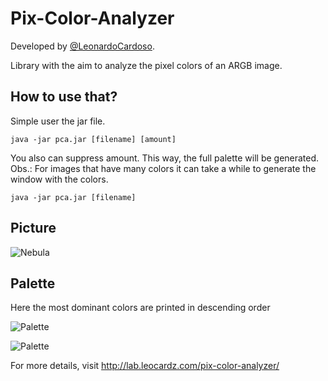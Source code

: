 Pix-Color-Analyzer
==================

Developed by <a href='https://github.com/LeonardoCardoso' target='_blank'>@LeonardoCardoso</a>. 

Library with the aim to analyze the pixel colors of an ARGB image.

## How to use that?

Simple user the jar file.

    java -jar pca.jar [filename] [amount]
    
You also can suppress amount. This way, the full palette will be generated.
Obs.: For images that have many colors it can take a while to generate the window with the colors.

    java -jar pca.jar [filename]


## Picture

![Nebula](https://dl.dropboxusercontent.com/s/naho1zt8iujebep/neb_small.jpg)

## Palette

Here the most dominant colors are printed in descending order

![Palette](https://dl.dropboxusercontent.com/s/v337r4iq1rf08on/pallete.png)

![Palette](https://dl.dropboxusercontent.com/s/tth13kd58gt6u89/results_palette.png)



For more details, visit http://lab.leocardz.com/pix-color-analyzer/
